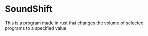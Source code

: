 # SoundShift
This is a program made in rust that changes the volume of selected programs to a specified value
